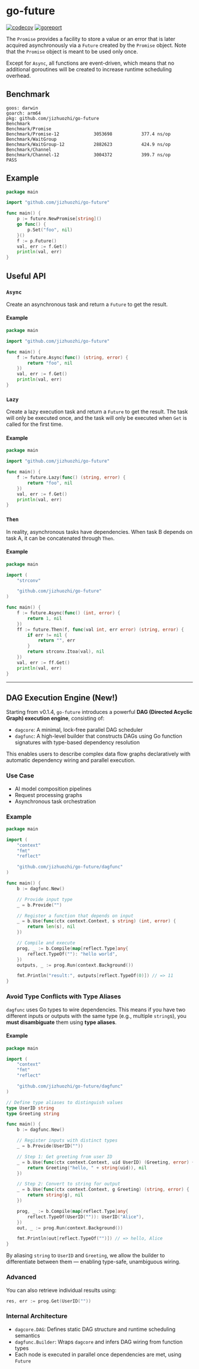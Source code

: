 # go-future

[![codecov](https://codecov.io/github/jizhuozhi/go-future/graph/badge.svg?token=9UZDVRZCQM)](https://codecov.io/github/jizhuozhi/go-future)
[![goreport](https://goreportcard.com/badge/github.com/jizhuozhi/go-future)](https://goreportcard.com/badge/github.com/jizhuozhi/go-future)

The `Promise` provides a facility to store a value or an error that is later acquired asynchronously via a `Future` created by the `Promise` object. Note that the `Promise` object is meant to be used only once.

Except for `Async`, all functions are event-driven, which means that no additional goroutines will be created to increase runtime scheduling overhead.

## Benchmark

```
goos: darwin
goarch: arm64
pkg: github.com/jizhuozhi/go-future
Benchmark
Benchmark/Promise
Benchmark/Promise-12         	 3053698	       377.4 ns/op
Benchmark/WaitGroup
Benchmark/WaitGroup-12       	 2882623	       424.9 ns/op
Benchmark/Channel
Benchmark/Channel-12         	 3004372	       399.7 ns/op
PASS
```

## Example

```go
package main

import "github.com/jizhuozhi/go-future"

func main() {
	p := future.NewPromise[string]()
	go func() {
		p.Set("foo", nil)
	}()
	f := p.Future()
	val, err := f.Get()
	println(val, err)
}
```

## Useful API

### `Async`

Create an asynchronous task and return a `Future` to get the result.

#### Example

```go
package main

import "github.com/jizhuozhi/go-future"

func main() {
	f := future.Async(func() (string, error) {
		return "foo", nil
	})
	val, err := f.Get()
	println(val, err)
}
```

### `Lazy`

Create a lazy execution task and return a `Future` to get the result. The task will only be executed once, and the task will only be executed when `Get` is called for the first time.

#### Example

```go
package main

import "github.com/jizhuozhi/go-future"

func main() {
	f := future.Lazy(func() (string, error) {
		return "foo", nil
	})
	val, err := f.Get()
	println(val, err)
}
```

### `Then`

In reality, asynchronous tasks have dependencies. When task B depends on task A, it can be concatenated through `Then`.

#### Example

```go
package main

import (
	"strconv"

	"github.com/jizhuozhi/go-future"
)

func main() {
	f := future.Async(func() (int, error) {
		return 1, nil
	})
	ff := future.Then(f, func(val int, err error) (string, error) {
		if err != nil {
			return "", err
		}
		return strconv.Itoa(val), nil
	})
	val, err := ff.Get()
	println(val, err)
}
```

---

## DAG Execution Engine (New!)

Starting from v0.1.4, `go-future` introduces a powerful **DAG (Directed Acyclic Graph) execution engine**, consisting of:

* `dagcore`: A minimal, lock-free parallel DAG scheduler
* `dagfunc`: A high-level builder that constructs DAGs using Go function signatures with type-based dependency resolution

This enables users to describe complex data flow graphs declaratively with automatic dependency wiring and parallel execution.

### Use Case

* AI model composition pipelines
* Request processing graphs
* Asynchronous task orchestration

### Example

```go
package main

import (
	"context"
	"fmt"
	"reflect"

	"github.com/jizhuozhi/go-future/dagfunc"
)

func main() {
	b := dagfunc.New()

	// Provide input type
	_ = b.Provide("")

	// Register a function that depends on input
	_ = b.Use(func(ctx context.Context, s string) (int, error) {
		return len(s), nil
	})

	// Compile and execute
	prog, _ := b.Compile(map[reflect.Type]any{
		reflect.TypeOf(""): "hello world",
	})
	outputs, _ := prog.Run(context.Background())

	fmt.Println("result:", outputs[reflect.TypeOf(0)]) // => 11
}
```

### Avoid Type Conflicts with Type Aliases

`dagfunc` uses Go types to wire dependencies. This means if you have two different inputs or outputs with the same type (e.g., multiple `string`s), you **must disambiguate** them using **type aliases**.

#### Example

```go
package main

import (
	"context"
	"fmt"
	"reflect"

	"github.com/jizhuozhi/go-future/dagfunc"
)

// Define type aliases to distinguish values
type UserID string
type Greeting string

func main() {
	b := dagfunc.New()

	// Register inputs with distinct types
	_ = b.Provide(UserID(""))

	// Step 1: Get greeting from user ID
	_ = b.Use(func(ctx context.Context, uid UserID) (Greeting, error) {
		return Greeting("hello, " + string(uid)), nil
	})

	// Step 2: Convert to string for output
	_ = b.Use(func(ctx context.Context, g Greeting) (string, error) {
		return string(g), nil
	})

	prog, _ := b.Compile(map[reflect.Type]any{
		reflect.TypeOf(UserID("")): UserID("Alice"),
	})
	out, _ := prog.Run(context.Background())

	fmt.Println(out[reflect.TypeOf("")]) // => hello, Alice
}
```

By aliasing `string` to `UserID` and `Greeting`, we allow the builder to differentiate between them — enabling type-safe, unambiguous wiring.

### Advanced

You can also retrieve individual results using:

```go
res, err := prog.Get(UserID(""))
```

### Internal Architecture

* `dagcore.DAG`: Defines static DAG structure and runtime scheduling semantics
* `dagfunc.Builder`: Wraps `dagcore` and infers DAG wiring from function types
* Each node is executed in parallel once dependencies are met, using `Future`
